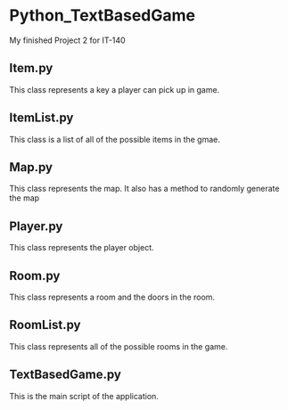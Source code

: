 # Python_TextBasedGame
My finished Project 2 for IT-140

## Item.py
This class represents a key a player can pick up in game.

## ItemList.py
This class is a list of all of the possible items in the gmae.

## Map.py
This class represents the map. It also has a method to randomly generate the map

## Player.py
This class represents the player object.

## Room.py
This class represents a room and the doors in the room.

## RoomList.py
This class represents all of the possible rooms in the game.

## TextBasedGame.py
This is the main script of the application.
